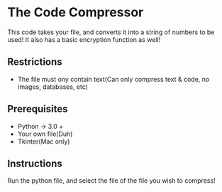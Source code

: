 # The Code Compressor
This code takes your file, and converts it into a string of numbers to be used!
It also has a basic encryption function as well!

## Restrictions
* The file must ony contain text(Can only compress text & code, no images, databases, etc)

## Prerequisites
* Python -> 3.0 +
* Your own file(Duh)
* Tkinter(Mac only)

## Instructions
Run the python file, and select the file of the file you wish to compress!